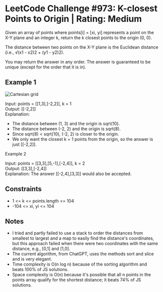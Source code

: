 # LeetCode Challenge #973: K-closest Points to Origin | Rating: Medium

Given an array of points where points[i] = [xi, yi] represents a point on the X-Y plane and an integer k, return the k closest points to the origin (0, 0).

The distance between two points on the X-Y plane is the Euclidean distance (i.e., √(x1 - x2)2 + (y1 - y2)2).

You may return the answer in any order. The answer is guaranteed to be unique (except for the order that it is in).

## Example 1

![Cartesian grid](https://assets.leetcode.com/uploads/2021/03/03/closestplane1.jpg)

Input: points = [[1,3],[-2,2]], k = 1  
Output: [[-2,2]]  
Explanation:

- The distance between (1, 3) and the origin is sqrt(10).
- The distance between (-2, 2) and the origin is sqrt(8).
- Since sqrt(8) < sqrt(10), (-2, 2) is closer to the origin.
- We only want the closest k = 1 points from the origin, so the answer is just [[-2,2]].

Example 2

Input: points = [[3,3],[5,-1],[-2,4]], k = 2  
Output: [[3,3],[-2,4]]  
Explanation: The answer [[-2,4],[3,3]] would also be accepted.

## Constraints

- 1 <= k <= points.length <= 104
- -104 <= xi, yi <= 104

## Notes

- I tried and partly failed to use a stack to order the distances from smallest to largest and a map to easily find the distance's coordinates, but this approach failed when there were two coordinates with the same distance, e.g., [0,1] and [1,0].
- The current algorithm, from ChatGPT, uses the methods sort and slice and is very elegant.
- Time complexity is O(n log n) because of the sorting algorithm and beats 100% of JS solutions.
- Space complexity is O(n) because it's possible that all n points in the points array qualify for the shortest distance; it beats 74% of JS solutions.
